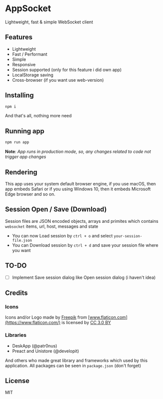 # AppSocket

Lightweight, fast & simple WebSocket client

## Features

- Lightweight
- Fast / Performant
- Simple
- Responsive
- Session supported (only for this feature i did own app)
- LocalStorage saving
- Cross-browser (if you want use web-version)

## Installing

```bash
npm i
```

And that's all, nothing more need

## Running app

```bash
npm run app
```

**Note**: _App runs in production mode, so, any changes related to code not trigger app changes_

## Rendering

This app uses your system default browser engine, if you use macOS, then app embeds Safari or if you using Windows 10, then it embeds Microsoft Edge browser and so on.

## Session Open / Save (Download)

Session files are JSON encoded objects, arrays and primites which contains `websocket` items, url, host, messages and state

- You can now Load session by `ctrl + o` and select `your-session-file.json`
- You can Download session by `ctrl + d` and save your session file where you want

## TO-DO

- [ ] Implement Save session dialog like Open session dialog (i haven't idea)

## Credits

### Icons

Icons and/or Logo made by [Freepik](https://www.freepik.com/) from [www.flaticon.com](https://www.flaticon.com/) is licensed by [CC 3.0 BY](http://creativecommons.org/licenses/by/3.0/)

### Libraries

- DeskApp (@patr0nus)
- Preact and Unistore (@developit)

And others who made great library and frameworks which used by this application. All packages can be seen in `package.json` (don't forget)

## License

MIT
